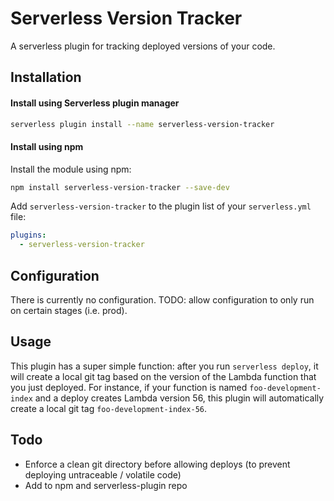 # Serverless Version Tracker
A serverless plugin for tracking deployed versions of your code.

## Installation

#### Install using Serverless plugin manager
```bash
serverless plugin install --name serverless-version-tracker
```

#### Install using npm

Install the module using npm:
```bash
npm install serverless-version-tracker --save-dev
```

Add `serverless-version-tracker` to the plugin list of your `serverless.yml` file:

```yaml
plugins:
  - serverless-version-tracker
```

## Configuration

There is currently no configuration. TODO: allow configuration to only run on certain stages (i.e. prod).

## Usage

This plugin has a super simple function: after you run `serverless deploy`, it will create a local git tag based on the version of the Lambda function that you just deployed. For instance, if your function is named `foo-development-index` and a deploy creates Lambda version 56, this plugin will automatically create a local git tag `foo-development-index-56`.

## Todo
- Enforce a clean git directory before allowing deploys (to prevent deploying untraceable / volatile code)
- Add to npm and serverless-plugin repo
